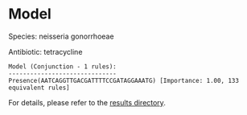 
# Model

Species: neisseria gonorrhoeae

Antibiotic: tetracycline

```
Model (Conjunction - 1 rules):
------------------------------
Presence(AATCAGGTTGACGATTTTCCGATAGGAAATG) [Importance: 1.00, 133 equivalent rules]

```

For details, please refer to the [results directory](../../../../../results/scm_b/neisseria+gonorrhoeae/tetracycline/repeat_0/).

